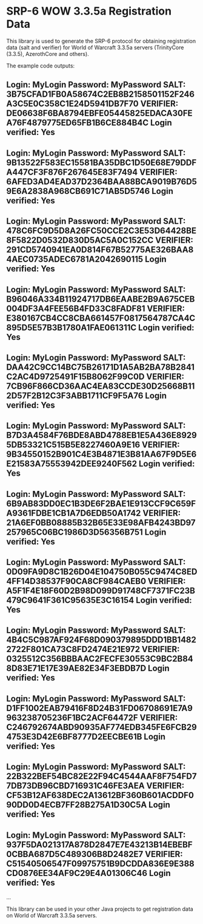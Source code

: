 # SRP-6 WOW 3.3.5a Registration Data
This library is used to generate the SRP-6 protocol for obtaining registration data (salt and verifier) for World of Warcraft 3.3.5a servers (TrinityCore (3.3.5), AzerothCore and others).

The example code outputs:

Login:          MyLogin
Password:       MyPassword
SALT:           3B75CFAD1FB0A58674C2EB8B2158501152F246A3C5E0C358C1E24D5941DB7F70
VERIFIER:       DE06638F6BA8794EBFE05445825EDACA30FEA76F4879775ED65FB1B6CE884B4C
Login verified: Yes
--------------------------------------------------------------------------------
Login:          MyLogin
Password:       MyPassword
SALT:           9B13522F583EC15581BA35DBC1D50E68E79DDFA447CF3F876F267645E83F7494
VERIFIER:       6AFED3AD4EAD37D2364BAA88BCA9019B76D59E6A2838A968CB691C71AB5D5746
Login verified: Yes
--------------------------------------------------------------------------------
Login:          MyLogin
Password:       MyPassword
SALT:           478C6FC9D5D8A26FC50CCE2C3E53D64428BE8F5822D0532D830D5AC5A0C152CC
VERIFIER:       291CD5740941EA0D814F67B52775AE326BAA84AEC0735ADEC6781A2042690115
Login verified: Yes
--------------------------------------------------------------------------------
Login:          MyLogin
Password:       MyPassword
SALT:           B96046A334B11924717DB6EAABE2B9A675CEB004DF3A4FEE56B4FD33C8FADF81
VERIFIER:       E380167CB4CC8CBA661457F0817564787CA4C895D5E57B3B1780A1FAE061311C
Login verified: Yes
--------------------------------------------------------------------------------
Login:          MyLogin
Password:       MyPassword
SALT:           DAA42C9CC14BC75B26171D1A5AB2BA78B2841C2AC4D9725491F15B8062F99C0D
VERIFIER:       7CB96F866CD36AAC4EA83CCDE30D25668B112D57F2B12C3F3ABB1711CF9F5A76
Login verified: Yes
--------------------------------------------------------------------------------
Login:          MyLogin
Password:       MyPassword
SALT:           B7D3A4584F76BDE8ABD4788EB1E5A436E89295DB53321C515B5E8227460A9E16
VERIFIER:       9B34550152B901C4E3B4871E3B81AA67F9D5E6E21583A75553942DEE9240F562
Login verified: Yes
--------------------------------------------------------------------------------
Login:          MyLogin
Password:       MyPassword
SALT:           6B9AB83DD0EC1B3DE6F2BAE1E913CCF9C659FA9361FDBE1CB1A7D6EDB50A1742
VERIFIER:       21A6EF0BB08885B32B65E33E98AFB4243BD97257965C06BC1986D3D56356B751
Login verified: Yes
--------------------------------------------------------------------------------
Login:          MyLogin
Password:       MyPassword
SALT:           0D09FA9D8C1B26D04E104750B055C9474C8ED4FF14D38537F90CA8CF984CAEB0
VERIFIER:       A5F1F4E18F60D2B98D099D91748CF7371FC23B479C9641F361C95635E3C16154
Login verified: Yes
--------------------------------------------------------------------------------
Login:          MyLogin
Password:       MyPassword
SALT:           4B4C5C987AF924F68D090379895DDD1BB14822722F801CA73C8FD2474E21E972
VERIFIER:       0325512C356BBBAAC2FECFE30553C9BC2B848D83E71E17E39AE82E34F3EBDB7D
Login verified: Yes
--------------------------------------------------------------------------------
Login:          MyLogin
Password:       MyPassword
SALT:           D1FF1002EAB79416F8D24B31FD06708691E7A9963238705236F1BC2ACF64472F
VERIFIER:       C246792674ABD90935AF774EDB345FE6FCB294753E3D42E6BF8777D2EECBE61B
Login verified: Yes
--------------------------------------------------------------------------------
Login:          MyLogin
Password:       MyPassword
SALT:           22B322BEF54BC82E22F94C4544AAF8F754FD77DB73DB96CBD716931C46FE3AEA
VERIFIER:       CF53B12AF638DEC2A13612BF360B601ACDDF090DD0D4ECB7FF28B275A1D30C5A
Login verified: Yes
--------------------------------------------------------------------------------
Login:          MyLogin
Password:       MyPassword
SALT:           937F5DA021317A878D2847E7E43213B14EBEBF0CBBA687D5C489306B8D2482E7
VERIFIER:       C51540506547F09975751B9DCDDA836E9E388CD0876EE34AF9C29E4A01306C46
Login verified: Yes
--------------------------------------------------------------------------------
...

This library can be used in your other Java projects to get registration data on World of Warcraft 3.3.5a servers.
